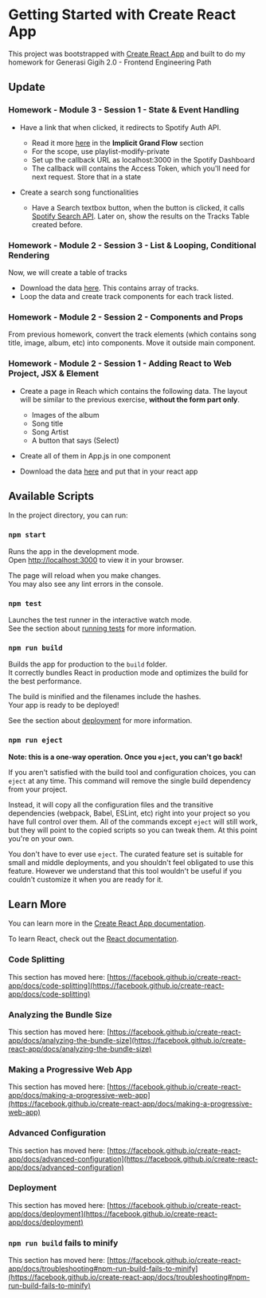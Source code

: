 # Getting Started with Create React App

This project was bootstrapped with [Create React App](https://github.com/facebook/create-react-app) and built to do my homework for Generasi Gigih 2.0 - Frontend Engineering Path

## **Update**

### **Homework - Module 3 - Session 1 - State & Event Handling**

* Have a link that when clicked, it redirects to Spotify Auth API.
  * Read it more [here](https://developer.spotify.com/documentation/general/guides/authorization/implicit-grant/) in the **Implicit Grand Flow** section
  * For the scope, use playlist-modify-private
  * Set up the callback URL as localhost:3000 in the Spotify Dashboard
  * The callback will contains the Access Token, which you'll need for next request. Store that in a state

* Create a search song functionalities
  * Have a Search textbox button, when the button is clicked, it calls [Spotify Search API](https://developer.spotify.com/documentation/web-api/reference/#category-search). Later on, show the results on the Tracks Table created before.

### **Homework - Module 2 - Session 3 - List & Looping, Conditional Rendering**

Now, we will create a table of tracks

* Download the data [here](https://gist.githubusercontent.com/aryapradipta9/4085f18a47101f10f685a6140385b2bf/raw/e32426bc2d954274e984b03c601f14c08eb47a0b/all-sample.js). This contains array of tracks.
* Loop the data and create track components for each track listed.

### **Homework - Module 2 - Session 2 - Components and Props**

From previous homework, convert the track elements (which contains song title, image, album, etc) into components. Move it outside main component.

### **Homework - Module 2 - Session 1 - Adding React to Web Project, JSX & Element**

* Create a page in Reach which contains the following data. The layout will be similar to the previous exercise, **without the form part only**.
  * Images of the album
  * Song title
  * Song Artist
  * A button that says (Select)

* Create all of them in App.js in one component
* Download the data [here](https://gist.githubusercontent.com/aryapradipta9/0b8d0a1a113e3594d34c68c72ec32daf/raw/cb5d20b494bd2cb259d31596b9e8eea02e0f6d1e/single-sample.js) and put that in your react app

## Available Scripts

In the project directory, you can run:

### `npm start`

Runs the app in the development mode.\
Open [http://localhost:3000](http://localhost:3000) to view it in your browser.

The page will reload when you make changes.\
You may also see any lint errors in the console.

### `npm test`

Launches the test runner in the interactive watch mode.\
See the section about [running tests](https://facebook.github.io/create-react-app/docs/running-tests) for more information.

### `npm run build`

Builds the app for production to the `build` folder.\
It correctly bundles React in production mode and optimizes the build for the best performance.

The build is minified and the filenames include the hashes.\
Your app is ready to be deployed!

See the section about [deployment](https://facebook.github.io/create-react-app/docs/deployment) for more information.

### `npm run eject`

**Note: this is a one-way operation. Once you `eject`, you can't go back!**

If you aren't satisfied with the build tool and configuration choices, you can `eject` at any time. This command will remove the single build dependency from your project.

Instead, it will copy all the configuration files and the transitive dependencies (webpack, Babel, ESLint, etc) right into your project so you have full control over them. All of the commands except `eject` will still work, but they will point to the copied scripts so you can tweak them. At this point you're on your own.

You don't have to ever use `eject`. The curated feature set is suitable for small and middle deployments, and you shouldn't feel obligated to use this feature. However we understand that this tool wouldn't be useful if you couldn't customize it when you are ready for it.

## Learn More

You can learn more in the [Create React App documentation](https://facebook.github.io/create-react-app/docs/getting-started).

To learn React, check out the [React documentation](https://reactjs.org/).

### Code Splitting

This section has moved here: [https://facebook.github.io/create-react-app/docs/code-splitting](https://facebook.github.io/create-react-app/docs/code-splitting)

### Analyzing the Bundle Size

This section has moved here: [https://facebook.github.io/create-react-app/docs/analyzing-the-bundle-size](https://facebook.github.io/create-react-app/docs/analyzing-the-bundle-size)

### Making a Progressive Web App

This section has moved here: [https://facebook.github.io/create-react-app/docs/making-a-progressive-web-app](https://facebook.github.io/create-react-app/docs/making-a-progressive-web-app)

### Advanced Configuration

This section has moved here: [https://facebook.github.io/create-react-app/docs/advanced-configuration](https://facebook.github.io/create-react-app/docs/advanced-configuration)

### Deployment

This section has moved here: [https://facebook.github.io/create-react-app/docs/deployment](https://facebook.github.io/create-react-app/docs/deployment)

### `npm run build` fails to minify

This section has moved here: [https://facebook.github.io/create-react-app/docs/troubleshooting#npm-run-build-fails-to-minify](https://facebook.github.io/create-react-app/docs/troubleshooting#npm-run-build-fails-to-minify)
